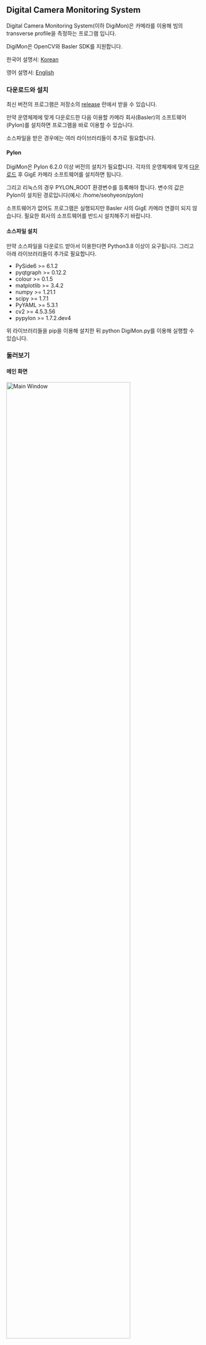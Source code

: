 Digital Camera Monitoring System
-------------
Digital Camera Monitoring System(이하 DigiMon)은 카메라를 이용해 빔의 transverse profile을 측정하는 프로그램 입니다.

DigiMon은 OpenCV와 Basler SDK를 지원합니다.

한국어 설명서: [Korean](https://github.com/Somhammer/DigiMon/blob/master/README_KR.md)

영어 설명서: [English](https://github.com/Somhammer/DigiMon/blob/master/README.md)

### 다운로드와 설치
최신 버전의 프로그램은 저장소의 [release](https://github.com/Somhammer/DigiMon/releases) 란에서 받을 수 있습니다.

만약 운영체제에 맞게 다운로드한 다음 이용할 카메라 회사(Basler)의 소프트웨어(Pylon)를 설치하면 프로그램을 바로 이용할 수 있습니다. 

소스파일을 받은 경우에는 여러 라이브러리들이 추가로 필요합니다.

#### Pylon
DigiMon은 Pylon 6.2.0 이상 버전의 설치가 필요합니다. 각자의 운영체제에 맞게 [다운로드](https://www2.baslerweb.com/ko/downloads/software-downloads/) 후 GigE 카메라 소프트웨어를 설치하면 됩니다.

그리고 리눅스의 경우 PYLON_ROOT 환경변수를 등록해야 합니다. 변수의 값은 Pylon이 설치된 경로입니다(예시: /home/seohyeon/pylon)

소프트웨어가 없어도 프로그램은 실행되지만 Basler 사의 GigE 카메라 연결이 되지 않습니다. 필요한 회사의 소프트웨어를 반드시 설치해주기 바랍니다.

#### 소스파일 설치
만약 소스파일을 다운로드 받아서 이용한다면 Python3.8 이상이 요구됩니다. 그리고 아래 라이브러리들이 추가로 필요합니다.

- PySide6 >= 6.1.2
- pyqtgraph >= 0.12.2
- colour >= 0.1.5
- matplotlib >= 3.4.2
- numpy >= 1.21.1
- scipy >= 1.7.1
- PyYAML >= 5.3.1
- cv2 >= 4.5.3.56
- pypylon >= 1.7.2.dev4

위 라이브러리들을 pip을 이용해 설치한 뒤 python DigiMon.py를 이용해 실행할 수 있습니다.

### 둘러보기
#### 메인 화면
<img src="figs/mainwindow.png" width="80%" height="80%" title="Main Window"></img>

기본적으로 DigiMon은 다음과 같이 사용합니다. 우선 Control 박스의 Connection 버튼을 눌러 카메라와 스크린 컨트롤러를 연결합니다. 그러면 상태 박스의 빨간색 LED 등이 초록색으로 점멸되고 동시에 실시간 화면에 카메라가 촬영하는 영상이 초록색 십자선과 함께 표시됩니다. 초록색 십자선에 있는 픽셀들의 밝기 값은 화면의 위, 오른쪽에 있는 그래프에 표시됩니다. Capture 버튼을 누르면 이미지를 촬영하고 분석 과정을 거친 후 화면 오른쪽의 2차원 그래프에 표시됩니다. 만약 캘리브레이션을 수행했다면 그래프의 각 위치는 픽셀 좌표계가 아닌 실제 좌표계로 표시됩니다. 동시에 2차원 그래프의 아래에 이미지의 중심 좌표 및 빔 크기가 표시됩니다. 화면과 2차원 그래프의 아래에는 밝기값들에 대한 실시간 히스토그램이 표시됩니다.

#### 카메라, 컨트롤러 연결

<img src="figs/connection.png" width="80%" height="80%" title="Main Window"></img>


Connection 버튼을 누르면 위와 같은 창이 나타납니다.


#### 이미지 처리


1. 카메라 화면

Setup 버튼을 눌러 카메라를 연결하면 카메라 영상이 나타납니다. 영상의 프레임은 조작 패널에서 바꿀 수 있습니다.

2. 실시간 빔 세기

카메라 영상에서 픽셀의 빛의 세기를 보여주는 그래프입니다. 세기를 보여주는 

3. 셋업, 상태

Setup 버튼을 눌러 카메라 연결, 이미지 설정, Calibration을 할 수 있습니다. 버튼 옆 신호는 각각의 상태를 나타냅니다. 
만약 카메라가 성공적으로 연결되었다면 카메라 신호가 초록색으로 바뀝니다.

4. 사진 프로파일

이 창은 사진을 찍으면 찍힌 사진의 프로파일이 나타납니다.

5. 조작
 
Control 패널 안에서 영상의 프레임과 사진을 찍을 때 몇회 반복할 것인지 정할 수 있습니다. 
그리고 Screen의 화살표 버튼들은 왼쪽부터 차례로 왼쪽 90도 회전, 오른쪽 90도 회전, 좌우 반전, 상하 반전, 카메라 줌 인, 아웃 입니다. 
카메라 줌 인, 아웃의 경우 카메라 렌즈를 조작하는 것이 아닌, Controller를 움직이는 방식으로 작동하기 때문에 Controller가 활성화 되어있을 때 사용할 수 있습니다.
그리고 Capture 버튼을 통해 사진을 찍을 수 있으며 Stop 버튼을 통해 중간에 멈출 수 있습니다.

6. 저장된 사진(프로파일)
 
프로파일 패널은 촬영한 사진들의 목록이 표로 기록되며 Emittance 버튼을 눌러 촬영한 사진들을 이용해 emittance를 측정할 수 있습니다.
Open 버튼을 누르면 이전에 저장한 사진을 불러올 수 있습니다.
또한 사진 촬영 당시의 전류를 표에서 수정하거나 사진 촬영 직전에 Current 칸을 수정해 기록할 수 있습니다.

#### 셋업

<img src="figs/setupwindow.png" width="70%" height="70%" title="Setup Window"></img>


셋업 버튼을 눌러 창을 띄우면 Connection, Photo, Calibration 세 탭이 나타납니다.

그리고 탭 위에는 Save, Load 버튼과 콤보박스가 있습니다. 셋업을 마치고 Save 버튼을 눌러서 셋업을 저장, Load 버튼을 눌러 이전에 만든 셋업을 불러올 수 있습니다.

또 DigiMon 폴더의 setup 아래에 있는 셋업들은 콤보박스에 저장이 됩니다.

또한 맨 아래의 This settings will be used later 체크박스가 체크되어 있으면 setup 폴더 밑에 last로 저장이 되며, 다음에 콤보박스에서 불러오는 것으로 바로 이용할 수 있습니다.


이제 각각의 탭에 대해 살펴보겠습니다.

Connection 탭은 카메라와 (필요하다면) 원격으로 카메라 위치를 조정하는 장치(NCC에서는 라즈베리 파이에 신호를 받는 서버를 구축, 이하 컨트롤러)를 연결할 수 있습니다.

카메라는 제품에 맞게 SDK를 선택한 뒤 (OpenCV의 경우 URL을 입력하고) Connect 버튼을 누르면 프로그램이 IP 카메라를 찾아 연결합니다.

연결이 성공할 경우 Connect 체크박스가 체크됩니다.

- 안드로이드 카메라 연결 예시

IP Webcam 앱을 이용하였습니다.

<img src="figs/connection-opencv.gif" width="70%" height="70%" title="Connection Android"></img>

- Basler CCD 카메라 연결 예시

acA 1600 - 20gm CCD 카메라를 이용하였습니다.

<img src="figs/connection-basler.gif" width="70%" height="70%" title="Connection Basler"></img>

- Allied Vision 카메라 연결 예시

(테스트 아직 못함)

컨트롤러의 경우 Use Network Camera Control Server 체크박스를 체크하고 IP와 Port 번호를 입력한 뒤 Connection 버튼을 누르면 연결이 됩니다.

<img src="figs/Controller.gif" width="70%" height="70%" title="Connection Controller"></img>


연결이 성공하면 Photo 탭에 카메라로 찍은 사진이 표시됩니다. 그리고 Photo 탭에서 게인, 노출시간, ROI, 필터를 설정할 수 있습니다.

ROI의 경우 이미지 창에서 영역을 클릭, 드래그로 선택하거나 슬라이더를 조절해 선택할 수 있습니다. 만약 ROI 설정이 끝났다면 이미지 더블클릭을 통해 적용할 수 있습니다.

<img src="figs/Photo-ROI.gif" width="70%" height="70%" title="ROI"></img>

슬라이더들은 키보드 좌우화살표로 움직일 수 있으며 기본은 0.1%단위로 움직이고 컨트롤 버튼을 누를시 1%, 시프트 버튼을 누를시 10% 단위로 움직입니다.

필터는 원하는 필터를 선택한 뒤 값들을 입력하고 Apply 버튼을 누르면 적용됩니다. 


Calibration 창에서는 기울어진 사진을 회전 또는 투영변환을 통해 기울어짐을 없앨 수 있습니다. 그리고 픽셀 당 실제 거리를 설정해줄 수 있습니다.

Open을 통해 Calibration 용 이미지를 불러오면 사진 아래의 회전각 조절을 통해 이미지를 반시계방향으로 돌릴 수 있습니다.

<img src="figs/Calibration-rotation.gif" width="70%" height="70%" title="ROI"></img>

그리고 투영변환을 위한 네 점을 찍고 Convert 버튼을 이용해 변환할 수 있습니다. 불러온 이미지에서 찍은 네 점은 변환된 이미지에 그려진 보라색 사각형의 각 꼭지점이 됩니다. 또한 이 사각형의 크기는 Transformed image size 란에서 결정할 수 있습니다. 아무것도 입력하지 않으면 원래 이미지에서 찍은 점 사이의 거리로 결정됩니다(가로는 위쪽의 두 점, 세로는 왼쪽의 두 점).

<img src="figs/Calibration-convert.gif" width="70%" height="70%" title="ROI"></img>

투영변환을 위한 점들은 마우스 좌클릭으로 생성, 우클릭으로 삭제할 수 있으며 컨트롤 + 화살표 버튼으로 1픽셀 단위로 움직일 수 있습니다.

<img src="figs/Calibration-move.gif" width="30%" height="30%" title="ROI"></img>

그리고 Calibration까지 마치고 Ok 버튼을 누르면 메인 화면에 카메라 영상이 나타나게 됩니다.